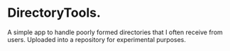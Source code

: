 # DirectoryTools. 
A simple app to handle poorly formed directories that I often receive from users. Uploaded into a repository for experimental purposes.
